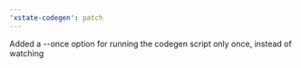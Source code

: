 ```yaml
---
'xstate-codegen': patch
---
```


Added a --once option for running the codegen script only once, instead of watching
